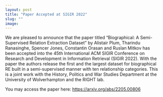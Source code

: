 ```yaml
---
layout: post
title: "Paper Accepted at SIGIR 2022"
slug: ""
image:
---
```

We are pleased to announce that the paper titled “Biographical: A Semi-Supervised Relation Extraction Dataset” by Alistair Plum, Tharindu Ranasinghe, Spencer Jones, Constantin Orasan and Ruslan Mitkov has been accepted into the 45th International ACM SIGIR Conference on Research and Development in Information Retrieval (SIGIR 2022). With the paper the authors release the first and the largest dataset for biographical RE built in a semi-supervised manner with ten relationship categories. This is a joint work with the History, Politics and War Studies Department at the University of Wolverhampton and the RIGHT lab.

You may access the paper here: https://arxiv.org/abs/2205.00806
